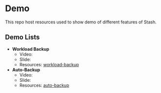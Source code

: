 # Demo

This repo host resources used to show demo of different features of Stash.


## Demo Lists

- **Workload Backup**
    - Video:
    - Slide:
    - Resources: [workload-backup](/workload-backup)
- **Auto-Backup**
  - Video:
  - Slide:
  - Resources: [auto-backup](/auto-backup)
